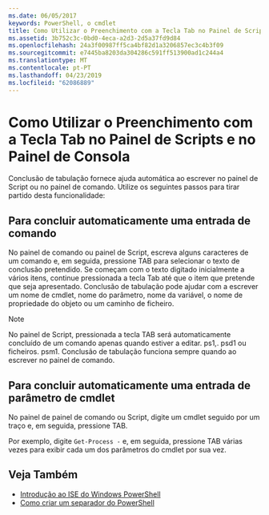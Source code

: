 ```yaml
---
ms.date: 06/05/2017
keywords: PowerShell, o cmdlet
title: Como Utilizar o Preenchimento com a Tecla Tab no Painel de Scripts e no Painel de Consola
ms.assetid: 3b752c3c-0bd0-4eca-a2d3-2d5a37fd9d84
ms.openlocfilehash: 24a3f00987ff5ca4bf82d1a3206857ec3c4b3f09
ms.sourcegitcommit: e7445ba8203da304286c591ff513900ad1c244a4
ms.translationtype: MT
ms.contentlocale: pt-PT
ms.lasthandoff: 04/23/2019
ms.locfileid: "62086889"
---
```

# <a name="how-to-use-tab-completion-in-the-script-pane-and-console-pane"></a>Como Utilizar o Preenchimento com a Tecla Tab no Painel de Scripts e no Painel de Consola

Conclusão de tabulação fornece ajuda automática ao escrever no painel de Script ou no painel de comando. Utilize os seguintes passos para tirar partido desta funcionalidade:

## <a name="to-automatically-complete-a-command-entry"></a>Para concluir automaticamente uma entrada de comando

No painel de comando ou painel de Script, escreva alguns caracteres de um comando e, em seguida, pressione TAB para selecionar o texto de conclusão pretendido. Se começam com o texto digitado inicialmente a vários itens, continue pressionada a tecla Tab até que o item que pretende que seja apresentado. Conclusão de tabulação pode ajudar com a escrever um nome de cmdlet, nome do parâmetro, nome da variável, o nome de propriedade do objeto ou um caminho de ficheiro.

> [!NOTE]
> No painel de Script, pressionada a tecla TAB será automaticamente concluído de um comando apenas quando estiver a editar. ps1,. psd1 ou ficheiros. psm1. Conclusão de tabulação funciona sempre quando ao escrever no painel de comando.

## <a name="to-automatically-complete-a-cmdlet-parameter-entry"></a>Para concluir automaticamente uma entrada de parâmetro de cmdlet

No painel de painel de comando ou Script, digite um cmdlet seguido por um traço e, em seguida, pressione TAB.

Por exemplo, digite `Get-Process -` e, em seguida, pressione TAB várias vezes para exibir cada um dos parâmetros do cmdlet por sua vez.

## <a name="see-also"></a>Veja Também

- [Introdução ao ISE do Windows PowerShell](Introducing-the-Windows-PowerShell-ISE.md)
- [Como criar um separador do PowerShell](How-to-Create-a-PowerShell-Tab-in-Windows-PowerShell-ISE.md)
